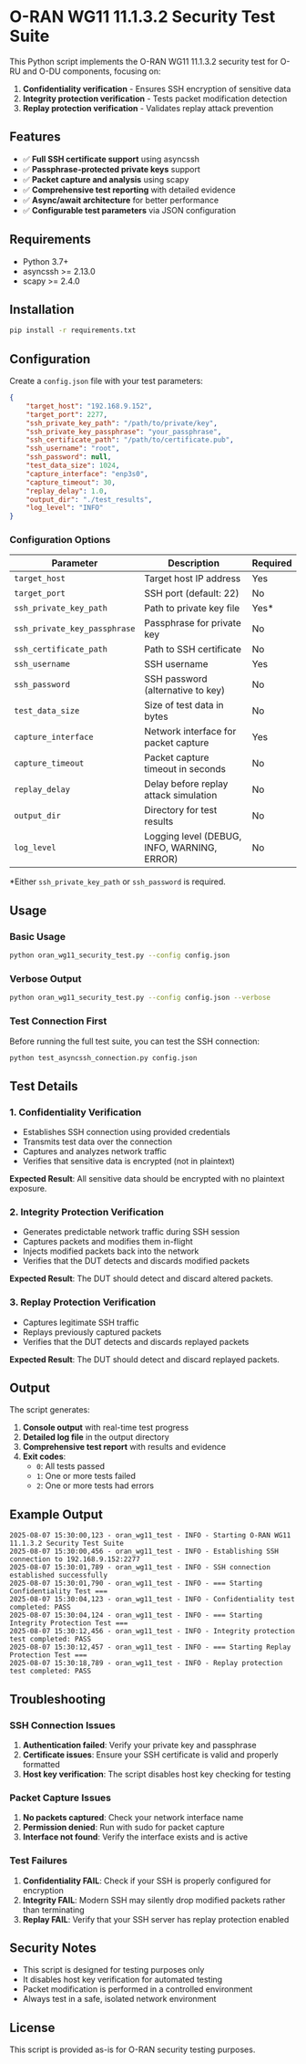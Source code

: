 # O-RAN WG11 11.1.3.2 Security Test Suite

This Python script implements the O-RAN WG11 11.1.3.2 security test for O-RU and O-DU components, focusing on:

1. **Confidentiality verification** - Ensures SSH encryption of sensitive data
2. **Integrity protection verification** - Tests packet modification detection
3. **Replay protection verification** - Validates replay attack prevention

## Features

- ✅ **Full SSH certificate support** using asyncssh
- ✅ **Passphrase-protected private keys** support
- ✅ **Packet capture and analysis** using scapy
- ✅ **Comprehensive test reporting** with detailed evidence
- ✅ **Async/await architecture** for better performance
- ✅ **Configurable test parameters** via JSON configuration

## Requirements

- Python 3.7+
- asyncssh >= 2.13.0
- scapy >= 2.4.0

## Installation

```bash
pip install -r requirements.txt
```

## Configuration

Create a `config.json` file with your test parameters:

```json
{
    "target_host": "192.168.9.152",
    "target_port": 2277,
    "ssh_private_key_path": "/path/to/private/key",
    "ssh_private_key_passphrase": "your_passphrase",
    "ssh_certificate_path": "/path/to/certificate.pub",
    "ssh_username": "root",
    "ssh_password": null,
    "test_data_size": 1024,
    "capture_interface": "enp3s0",
    "capture_timeout": 30,
    "replay_delay": 1.0,
    "output_dir": "./test_results",
    "log_level": "INFO"
}
```

### Configuration Options

| Parameter | Description | Required |
|-----------|-------------|----------|
| `target_host` | Target host IP address | Yes |
| `target_port` | SSH port (default: 22) | No |
| `ssh_private_key_path` | Path to private key file | Yes* |
| `ssh_private_key_passphrase` | Passphrase for private key | No |
| `ssh_certificate_path` | Path to SSH certificate | No |
| `ssh_username` | SSH username | Yes |
| `ssh_password` | SSH password (alternative to key) | No |
| `test_data_size` | Size of test data in bytes | No |
| `capture_interface` | Network interface for packet capture | Yes |
| `capture_timeout` | Packet capture timeout in seconds | No |
| `replay_delay` | Delay before replay attack simulation | No |
| `output_dir` | Directory for test results | No |
| `log_level` | Logging level (DEBUG, INFO, WARNING, ERROR) | No |

*Either `ssh_private_key_path` or `ssh_password` is required.

## Usage

### Basic Usage

```bash
python oran_wg11_security_test.py --config config.json
```

### Verbose Output

```bash
python oran_wg11_security_test.py --config config.json --verbose
```

### Test Connection First

Before running the full test suite, you can test the SSH connection:

```bash
python test_asyncssh_connection.py config.json
```

## Test Details

### 1. Confidentiality Verification

- Establishes SSH connection using provided credentials
- Transmits test data over the connection
- Captures and analyzes network traffic
- Verifies that sensitive data is encrypted (not in plaintext)

**Expected Result**: All sensitive data should be encrypted with no plaintext exposure.

### 2. Integrity Protection Verification

- Generates predictable network traffic during SSH session
- Captures packets and modifies them in-flight
- Injects modified packets back into the network
- Verifies that the DUT detects and discards modified packets

**Expected Result**: The DUT should detect and discard altered packets.

### 3. Replay Protection Verification

- Captures legitimate SSH traffic
- Replays previously captured packets
- Verifies that the DUT detects and discards replayed packets

**Expected Result**: The DUT should detect and discard replayed packets.

## Output

The script generates:

1. **Console output** with real-time test progress
2. **Detailed log file** in the output directory
3. **Comprehensive test report** with results and evidence
4. **Exit codes**:
   - `0`: All tests passed
   - `1`: One or more tests failed
   - `2`: One or more tests had errors

## Example Output

```
2025-08-07 15:30:00,123 - oran_wg11_test - INFO - Starting O-RAN WG11 11.1.3.2 Security Test Suite
2025-08-07 15:30:00,456 - oran_wg11_test - INFO - Establishing SSH connection to 192.168.9.152:2277
2025-08-07 15:30:01,789 - oran_wg11_test - INFO - SSH connection established successfully
2025-08-07 15:30:01,790 - oran_wg11_test - INFO - === Starting Confidentiality Test ===
2025-08-07 15:30:04,123 - oran_wg11_test - INFO - Confidentiality test completed: PASS
2025-08-07 15:30:04,124 - oran_wg11_test - INFO - === Starting Integrity Protection Test ===
2025-08-07 15:30:12,456 - oran_wg11_test - INFO - Integrity protection test completed: PASS
2025-08-07 15:30:12,457 - oran_wg11_test - INFO - === Starting Replay Protection Test ===
2025-08-07 15:30:18,789 - oran_wg11_test - INFO - Replay protection test completed: PASS
```

## Troubleshooting

### SSH Connection Issues

1. **Authentication failed**: Verify your private key and passphrase
2. **Certificate issues**: Ensure your SSH certificate is valid and properly formatted
3. **Host key verification**: The script disables host key checking for testing

### Packet Capture Issues

1. **No packets captured**: Check your network interface name
2. **Permission denied**: Run with sudo for packet capture
3. **Interface not found**: Verify the interface exists and is active

### Test Failures

1. **Confidentiality FAIL**: Check if your SSH is properly configured for encryption
2. **Integrity FAIL**: Modern SSH may silently drop modified packets rather than terminating
3. **Replay FAIL**: Verify that your SSH server has replay protection enabled

## Security Notes

- This script is designed for testing purposes only
- It disables host key verification for automated testing
- Packet modification is performed in a controlled environment
- Always test in a safe, isolated network environment

## License

This script is provided as-is for O-RAN security testing purposes. 